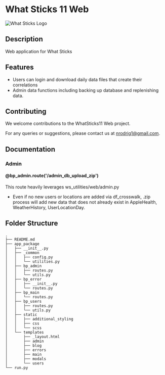 
# What Sticks 11 Web
![What Sticks Logo](https://what-sticks.com/website_images/wsLogo180noName.png)
## Description
Web application for What Sticks


## Features
- Users can login and download daily data files that create their correlations
- Admin data functions including backing up database and replenishing data.



## Contributing
We welcome contributions to the WhatSticks11 Web project. 


For any queries or suggestions, please contact us at nrodrig1@gmail.com.


## Documentation

### Admin

#### @bp_admin.route('/admin_db_upload_zip')
This route heavily leverages ws_utilities/web/admin.py

- Even if no new users or locations are added via df_crosswalk, .zip process will add new data that does not already exist in AppleHealth, WeatherHistory, UserLocationDay.


## Folder Structure
```
.
├── README.md
├── app_package
│   ├── __init__.py
│   ├── _common
│   │   ├── config.py
│   │   └── utilities.py
│   ├── bp_admin
│   │   ├── routes.py
│   │   └── utils.py
│   ├── bp_error
│   │   ├── __init__.py
│   │   └── routes.py
│   ├── bp_main
│   │   └── routes.py
│   ├── bp_users
│   │   ├── routes.py
│   │   └── utils.py
│   ├── static
│   │   ├── additional_styling
│   │   ├── css
│   │   └── scss
│   └── templates
│       ├── _layout.html
│       ├── admin
│       ├── blog
│       ├── errors
│       ├── main
│       ├── modals
│       └── users
└── run.py
```
